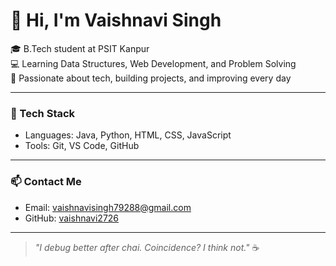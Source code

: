 # 👋 Hi, I'm Vaishnavi Singh

🎓 B.Tech student at PSIT Kanpur  
💻 Learning Data Structures, Web Development, and Problem Solving  
🚀 Passionate about tech, building projects, and improving every day

---

### 🔧 Tech Stack
- Languages: Java, Python, HTML, CSS, JavaScript
- Tools: Git, VS Code, GitHub

---

### 📫 Contact Me
- Email: vaishnavisingh79288@gmail.com
- GitHub: [vaishnavi2726](https://github.com/vaishnavi2726)

---

> _"I debug better after chai. Coincidence? I think not."_ ☕

